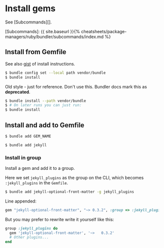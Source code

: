 # Install gems

See [Subcommands][].

[Subcommands]: {{ site.baseurl }}{% cheatsheets/package-managers/ruby/bundler/subcommands/index.md %}


## Install from Gemfile

See also [gist](https://gist.github.com/MichaelCurrin/5c8c45a86bcf53d7b49a7763c02943b1) of install instructions.

```sh
$ bundle config set --local path vendor/bundle
$ bundle install
```

Old style - just for reference. Don't use this. Bundler docs mark this as **deprecated**.

```sh
$ bundle install --path vendor/bundle
$ # On later runs you can just run:
$ bundle install
```

## Install and add to Gemfile

```sh
$ bundle add GEM_NAME
```

```sh
$ bundle add jekyll
```

### Install in group

Install a gem and add it to a group.

Here we set `jekyll_plugins` as the group on the CLI, which becomes `:jekyll_plugins` in the `Gemfile`.

```sh
$ bundle add jekyll-optional-front-matter -g jekyll_plugins
```

Line appended:

```ruby
gem "jekyll-optional-front-matter", "~> 0.3.2", :group => :jekyll_plugins
```

But you may prefer to rewrite write it yourself like this:

```ruby
group :jekyll_plugins do
  gem 'jekyll-optional-front-matter', '~>	0.3.2'
  # Other plugins...
end
```



